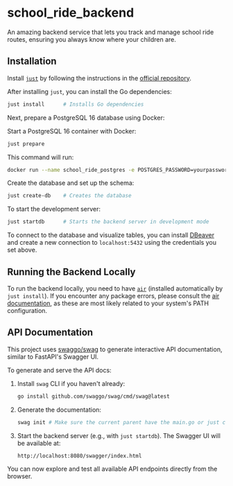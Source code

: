 # school_ride_backend
An amazing backend service that lets you track and manage school ride routes, ensuring you always know where your children are.

## Installation

Install [`just`](https://github.com/casey/just) by following the instructions in the [official repository](https://github.com/casey/just#installation).

After installing `just`, you can install the Go dependencies:

```sh
just install      # Installs Go dependencies
```

Next, prepare a PostgreSQL 16 database using Docker:

Start a PostgreSQL 16 container with Docker:

```sh
just prepare
```

This command will run:

```sh
docker run --name school_ride_postgres -e POSTGRES_PASSWORD=yourpassword -p 5432:5432 -d postgres:16
```

Create the database and set up the schema:

```sh
just create-db    # Creates the database
```

To start the development server:

```sh
just startdb      # Starts the backend server in development mode
```

To connect to the database and visualize tables, you can install [DBeaver](https://dbeaver.io/) and create a new connection to `localhost:5432` using the credentials you set above.

## Running the Backend Locally

To run the backend locally, you need to have [`air`](https://github.com/cosmtrek/air) (installed automatically by `just install`). If you encounter any package errors, please consult the [air documentation](https://github.com/cosmtrek/air#installation), as these are most likely related to your system's PATH configuration.

## API Documentation

This project uses [swaggo/swag](https://github.com/swaggo/swag) to generate interactive API documentation, similar to FastAPI's Swagger UI.

To generate and serve the API docs:

1. Install `swag` CLI if you haven't already:

    ```sh
    go install github.com/swaggo/swag/cmd/swag@latest
    ```

2. Generate the documentation:

    ```sh
    swag init # Make sure the current parent have the main.go or just change directory and run it again.
    ```

3. Start the backend server (e.g., with `just startdb`). The Swagger UI will be available at:

    ```
    http://localhost:8080/swagger/index.html
    ```

You can now explore and test all available API endpoints directly from the browser.